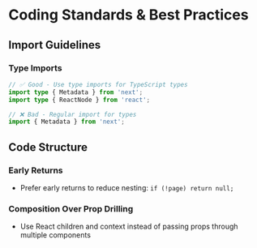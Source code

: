 # Coding Standards & Best Practices

## Import Guidelines

### Type Imports

```typescript
// ✅ Good - Use type imports for TypeScript types
import type { Metadata } from 'next';
import type { ReactNode } from 'react';

// ❌ Bad - Regular import for types
import { Metadata } from 'next';
```

## Code Structure

### Early Returns

- Prefer early returns to reduce nesting: `if (!page) return null;`

### Composition Over Prop Drilling

- Use React children and context instead of passing props through multiple components
